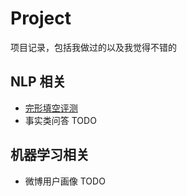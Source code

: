 Project
===
项目记录，包括我做过的以及我觉得不错的

## NLP 相关
- [完形填空评测](./NLP-完形填空评测.md)
- 事实类问答 TODO

## 机器学习相关
- 微博用户画像 TODO